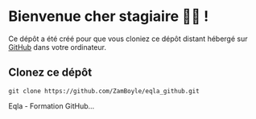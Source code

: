 # Bienvenue cher stagiaire :man_student: !
Ce dépôt a été créé pour que vous cloniez ce dépôt distant hébergé sur [GitHub](https://github.com/) dans votre ordinateur.

## Clonez ce dépôt
```PS
git clone https://github.com/ZamBoyle/eqla_github.git
```

Eqla - Formation GitHub...
